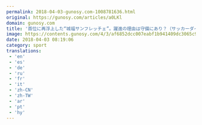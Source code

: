 ```yaml
---
permalink: 2018-04-03-gunosy.com-1008781636.html
original: https://gunosy.com/articles/a0LKl
domain: gunosy.com
title: '首位に再浮上した“城福サンフレッチェ”。躍進の理由は守備にあり？（サッカーダイジェストWeb） - グノシー'
image: https://contents.gunosy.com/4/3/af6852dcc007eabf1b941409dc3065c9_content.jpg
date: 2018-04-03 08:19:06
category: sport
translations: 
 - 'en'
 - 'es'
 - 'de'
 - 'ru'
 - 'fr'
 - 'it'
 - 'zh-CN'
 - 'zh-TW'
 - 'ar'
 - 'pt'
 - 'hy'
---
```


